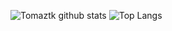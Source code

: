 <!-- ### Hi there 👋 -->

![Tomaztk github stats](https://github-readme-stats.vercel.app/api?username=tomaztk) ![Top Langs](https://github-readme-stats.vercel.app/api/top-langs/?username=tomaztk&layout=compact)

<!--
**tomaztk/tomaztk** is a ✨ _special_ ✨ repository because its `README.md` (this file) appears on your GitHub profile.


Here are some ideas to get you started:

- 🔭 I’m currently working on ...
- 🌱 I’m currently learning ...
- 👯 I’m looking to collaborate on ...
- 🤔 I’m looking for help with ...
- 💬 Ask me about ...
- 📫 How to reach me: ...
- 😄 Pronouns: ...
- ⚡ Fun fact: ...
-->
